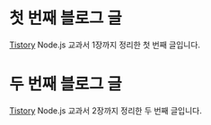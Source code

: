 # 첫 번째 블로그 글
[Tistory](https://mindong-shin.tistory.com/2)
Node.js 교과서 1장까지 정리한 첫 번째 글입니다.

# 두 번째 블로그 글
[Tistory](https://mindong-shin.tistory.com/3)
Node.js 교과서 2장까지 정리한 두 번째 글입니다.